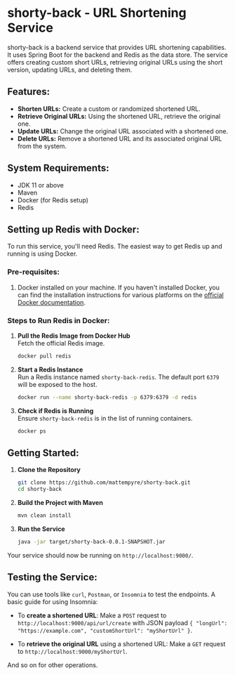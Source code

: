 # shorty-back - URL Shortening Service

shorty-back is a backend service that provides URL shortening capabilities. It uses Spring Boot for the backend and Redis as the data store. The service offers creating custom short URLs, retrieving original URLs using the short version, updating URLs, and deleting them.

## Features:

- **Shorten URLs:** Create a custom or randomized shortened URL.
- **Retrieve Original URLs:** Using the shortened URL, retrieve the original one.
- **Update URLs:** Change the original URL associated with a shortened one.
- **Delete URLs:** Remove a shortened URL and its associated original URL from the system.

## System Requirements:

- JDK 11 or above
- Maven
- Docker (for Redis setup)
- Redis

## Setting up Redis with Docker:

To run this service, you'll need Redis. The easiest way to get Redis up and running is using Docker.

### Pre-requisites:
1. Docker installed on your machine. If you haven't installed Docker, you can find the installation instructions for various platforms on the [official Docker documentation](https://docs.docker.com/get-docker/).

### Steps to Run Redis in Docker:

1. **Pull the Redis Image from Docker Hub**  
   Fetch the official Redis image.
   ```bash
   docker pull redis
   ```

2. **Start a Redis Instance**  
   Run a Redis instance named `shorty-back-redis`. The default port `6379` will be exposed to the host.
   ```bash
   docker run --name shorty-back-redis -p 6379:6379 -d redis
   ```

3. **Check if Redis is Running**  
   Ensure `shorty-back-redis` is in the list of running containers.
   ```bash
   docker ps
   ```

## Getting Started:

1. **Clone the Repository**
   ```bash
   git clone https://github.com/mattempyre/shorty-back.git
   cd shorty-back
   ```

2. **Build the Project with Maven**
   ```bash
   mvn clean install
   ```

3. **Run the Service**
   ```bash
   java -jar target/shorty-back-0.0.1-SNAPSHOT.jar
   ```

Your service should now be running on `http://localhost:9000/`.

## Testing the Service:

You can use tools like `curl`, `Postman`, or `Insomnia` to test the endpoints. A basic guide for using Insomnia:

- To **create a shortened URL**: Make a `POST` request to `http://localhost:9000/api/url/create` with JSON payload `{ "longUrl": "https://example.com", "customShortUrl": "myShortUrl" }`.
  
- To **retrieve the original URL** using a shortened URL: Make a `GET` request to `http://localhost:9000/myShortUrl`.

And so on for other operations.